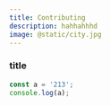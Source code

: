 ```yaml
---
title: Contributing
description: hahhahhhd
image: @static/city.jpg
---
```


### title

```js
const a = '213';
console.log(a);
```